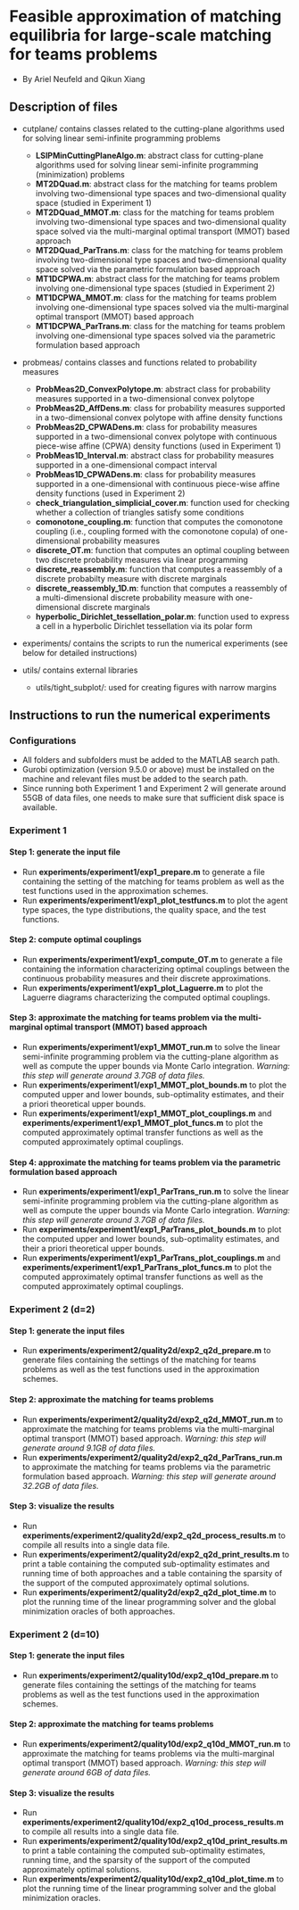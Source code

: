 # Feasible approximation of matching equilibria for large-scale matching for teams problems

+ By Ariel Neufeld and Qikun Xiang

## Description of files

+ cutplane/      contains classes related to the cutting-plane algorithms used for solving linear semi-infinite programming problems
	- **LSIPMinCuttingPlaneAlgo.m**: abstract class for cutting-plane algorithms used for solving linear semi-infinite programming (minimization) problems
   - **MT2DQuad.m**: abstract class for the matching for teams problem involving two-dimensional type spaces and two-dimensional quality space (studied in Experiment 1)
   - **MT2DQuad\_MMOT.m**: class for the matching for teams problem involving two-dimensional type spaces and two-dimensional quality space solved via the multi-marginal optimal transport (MMOT) based approach
   - **MT2DQuad\_ParTrans.m**: class for the matching for teams problem involving two-dimensional type spaces and two-dimensional quality space solved via the parametric formulation based approach
   - **MT1DCPWA.m**: abstract class for the matching for teams problem involving one-dimensional type spaces (studied in Experiment 2)
   - **MT1DCPWA\_MMOT.m**: class for the matching for teams problem involving one-dimensional type spaces solved via the multi-marginal optimal transport (MMOT) based approach	
   - **MT1DCPWA\_ParTrans.m**: class for the matching for teams problem involving one-dimensional type spaces solved via the parametric formulation based approach

+ probmeas/		contains classes and functions related to probability measures
 	- **ProbMeas2D\_ConvexPolytope.m**: abstract class for probability measures supported in a two-dimensional convex polytope
 	- **ProbMeas2D\_AffDens.m**: class for probability measures supported in a two-dimensional convex polytope with affine density functions
 	- **ProbMeas2D\_CPWADens.m**: class for probability measures supported in a two-dimensional convex polytope with continuous piece-wise affine (CPWA) density functions (used in Experiment 1)
 	- **ProbMeas1D\_Interval.m**: abstract class for probability measures supported in a one-dimensional compact interval
 	- **ProbMeas1D\_CPWADens.m**: class for probability measures supported in a one-dimensional with continuous piece-wise affine density functions (used in Experiment 2)
 	- **check\_triangulation\_simplicial\_cover.m**: function used for checking whether a collection of triangles satisfy some conditions
 	- **comonotone\_coupling.m**: function that computes the comonotone coupling (i.e., coupling formed with the comonotone copula) of one-dimensional probability measures
 	- **discrete\_OT.m**: function that computes an optimal coupling between two discrete probability measures via linear programming
 	- **discrete\_reassembly.m**: function that computes a reassembly of a discrete probabilty measure with discrete marginals
 	- **discrete\_reassembly\_1D.m**: function that computes a reassembly of a multi-dimensional discrete probability measure with one-dimensional discrete marginals
 	- **hyperbolic\_Dirichlet\_tessellation\_polar.m**: function used to express a cell in a hyperbolic Dirichlet tessellation via its polar form

+ experiments/            contains the scripts to run the numerical experiments (see below for detailed instructions)

+ utils/          contains external libraries
    - utils/tight\_subplot/:             used for creating figures with narrow margins

## Instructions to run the numerical experiments

### Configurations

+ All folders and subfolders must be added to the MATLAB search path. 
+ Gurobi optimization (version 9.5.0 or above) must be installed on the machine and relevant files must be added to the search path. 
+ Since running both Experiment 1 and Experiment 2 will generate around 55GB of data files, one needs to make sure that sufficient disk space is available. 

### Experiment 1

#### Step 1: generate the input file
+ Run **experiments/experiment1/exp1\_prepare.m** to generate a file containing the setting of the matching for teams problem as well as the test functions used in the approximation schemes.
+ Run **experiments/experiment1/exp1\_plot\_testfuncs.m** to plot the agent type spaces, the type distributions, the quality space, and the test functions. 

#### Step 2: compute optimal couplings
+ Run **experiments/experiment1/exp1\_compute\_OT.m** to generate a file containing the information characterizing optimal couplings between the continuous probability measures and their discrete approximations.
+ Run **experiments/experiment1/exp1\_plot\_Laguerre.m** to plot the Laguerre diagrams characterizing the computed optimal couplings. 

#### Step 3: approximate the matching for teams problem via the multi-marginal optimal transport (MMOT) based approach
+ Run **experiments/experiment1/exp1\_MMOT\_run.m** to solve the linear semi-infinite programming problem via the cutting-plane algorithm as well as compute the upper bounds via Monte Carlo integration. *Warning: this step will generate around 3.7GB of data files.*
+ Run **experiments/experiment1/exp1\_MMOT\_plot\_bounds.m** to plot the computed upper and lower bounds, sub-optimality estimates, and their a priori theoretical upper bounds.
+ Run **experiments/experiment1/exp1\_MMOT\_plot\_couplings.m** and **experiments/experiment1/exp1\_MMOT\_plot\_funcs.m** to plot the computed approximately optimal transfer functions as well as the computed approximately optimal couplings.

#### Step 4: approximate the matching for teams problem via the parametric formulation based approach
+ Run **experiments/experiment1/exp1\_ParTrans\_run.m** to solve the linear semi-infinite programming problem via the cutting-plane algorithm as well as compute the upper bounds via Monte Carlo integration. *Warning: this step will generate around 3.7GB of data files.*
+ Run **experiments/experiment1/exp1\_ParTrans\_plot\_bounds.m** to plot the computed upper and lower bounds, sub-optimality estimates, and their a priori theoretical upper bounds.
+ Run **experiments/experiment1/exp1\_ParTrans\_plot\_couplings.m** and **experiments/experiment1/exp1\_ParTrans\_plot\_funcs.m** to plot the computed approximately optimal transfer functions as well as the computed approximately optimal couplings.

### Experiment 2 (d=2)

#### Step 1: generate the input files
+ Run **experiments/experiment2/quality2d/exp2\_q2d\_prepare.m** to generate files containing the settings of the matching for teams problems as well as the test functions used in the approximation schemes.

#### Step 2: approximate the matching for teams problems
+ Run **experiments/experiment2/quality2d/exp2\_q2d\_MMOT\_run.m** to approximate the matching for teams problems via the multi-marginal optimal transport (MMOT) based approach. *Warning: this step will generate around 9.1GB of data files.*
+ Run **experiments/experiment2/quality2d/exp2\_q2d\_ParTrans\_run.m** to approximate the matching for teams problems via the parametric formulation based approach. *Warning: this step will generate around 32.2GB of data files.*

#### Step 3: visualize the results
+ Run **experiments/experiment2/quality2d/exp2\_q2d\_process\_results.m** to compile all results into a single data file.
+ Run **experiments/experiment2/quality2d/exp2\_q2d\_print\_results.m** to print a table containing the computed sub-optimality estimates and running time of both approaches and a table containing the sparsity of the support of the computed approximately optimal solutions. 
+ Run **experiments/experiment2/quality2d/exp2\_q2d\_plot\_time.m** to plot the running time of the linear programming solver and the global minimization oracles of both approaches.


### Experiment 2 (d=10)

#### Step 1: generate the input files
+ Run **experiments/experiment2/quality10d/exp2\_q10d\_prepare.m** to generate files containing the settings of the matching for teams problems as well as the test functions used in the approximation schemes.

#### Step 2: approximate the matching for teams problems
+ Run **experiments/experiment2/quality10d/exp2\_q10d\_MMOT\_run.m** to approximate the matching for teams problems via the multi-marginal optimal transport (MMOT) based approach. *Warning: this step will generate around 6GB of data files.*

#### Step 3: visualize the results
+ Run **experiments/experiment2/quality10d/exp2\_q10d\_process\_results.m** to compile all results into a single data file.
+ Run **experiments/experiment2/quality10d/exp2\_q10d\_print\_results.m** to print a table containing the computed sub-optimality estimates, running time, and the sparsity of the support of the computed approximately optimal solutions. 
+ Run **experiments/experiment2/quality10d/exp2\_q10d\_plot\_time.m** to plot the running time of the linear programming solver and the global minimization oracles.